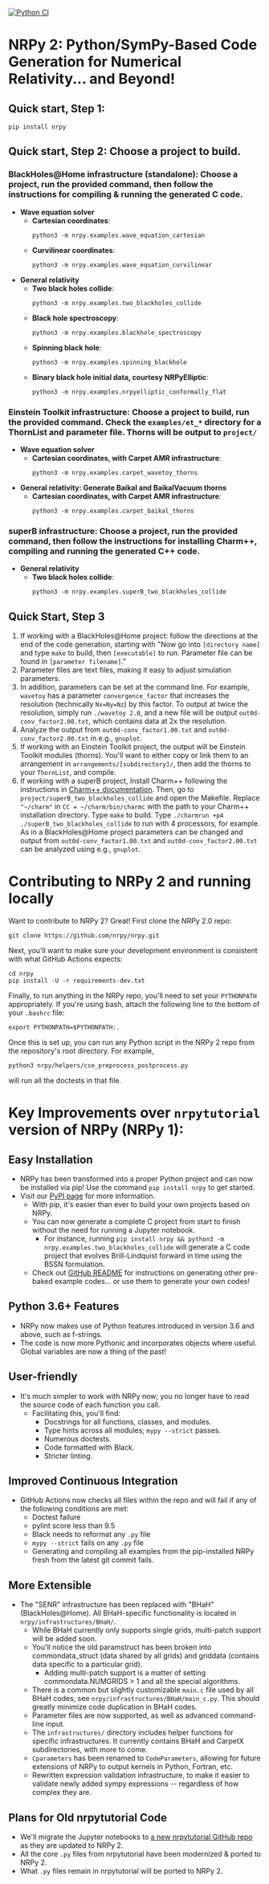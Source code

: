 [![Python CI](https://github.com/nrpy/nrpy/actions/workflows/main.yml/badge.svg)](https://github.com/nrpy/nrpy/actions/workflows/main.yml)

# NRPy 2: Python/SymPy-Based Code Generation for Numerical Relativity... and Beyond!

## Quick start, Step 1:

```
pip install nrpy
```

## Quick start, Step 2: Choose a project to build.

### BlackHoles@Home infrastructure (standalone): Choose a project, run the provided command, then follow the instructions for compiling & running the generated C code.

* **Wave equation solver**
  - **Cartesian coordinates**:
    ```
    python3 -m nrpy.examples.wave_equation_cartesian
    ```
  - **Curvilinear coordinates**:
    ```
    python3 -m nrpy.examples.wave_equation_curvilinear
    ```
* **General relativity**
  - **Two black holes collide**:
    ```
    python3 -m nrpy.examples.two_blackholes_collide
    ```
  - **Black hole spectroscopy**:
    ```
    python3 -m nrpy.examples.blackhole_spectroscopy
    ```
  - **Spinning black hole**:
    ```
    python3 -m nrpy.examples.spinning_blackhole
    ```
  - **Binary black hole initial data, courtesy NRPyElliptic**:
    ```
    python3 -m nrpy.examples.nrpyelliptic_conformally_flat
    ```

### Einstein Toolkit infrastructure: Choose a project to build, run the provided command. Check the `examples/et_*` directory for a ThornList and parameter file. Thorns will be output to `project/`

* **Wave equation solver**
  - **Cartesian coordinates, with Carpet AMR infrastructure**:
    ```
    python3 -m nrpy.examples.carpet_wavetoy_thorns
    ```
* **General relativity: Generate Baikal and BaikalVacuum thorns**
  - **Cartesian coordinates, with Carpet AMR infrastructure**:
    ```
    python3 -m nrpy.examples.carpet_baikal_thorns
    ```
### superB infrastructure: Choose a project, run the provided command, then follow the instructions for installing Charm++, compiling and running the generated C++ code.

* **General relativity**
  - **Two black holes collide**:
    ```
    python3 -m nrpy.examples.superB_two_blackholes_collide
    ```
## Quick Start, Step 3

1. If working with a BlackHoles@Home project: follow the directions at the end of the code generation, starting with "Now go into `[directory name]` and type `make` to build, then `[executable]` to run. Parameter file can be found in `[parameter filename]`."
  1. Parameter files are text files, making it easy to adjust simulation parameters.
  1. In addition, parameters can be set at the command line. For example, `wavetoy` has a parameter `convergence_factor` that increases the resolution (technically `Nx=Ny=Nz`) by this factor. To output at twice the resolution, simply run `./wavetoy 2.0`, and a new file will be output `out0d-conv_factor2.00.txt`, which contains data at 2x the resolution.
  1. Analyze the output from `out0d-conv_factor1.00.txt` and `out0d-conv_factor2.00.txt` in e.g., `gnuplot`.
1. If working with an Einstein Toolkit project, the output will be Einstein Toolkit modules (thorns). You'll want to either copy or link them to an arrangement in `arrangements/[subdirectory]/`, then add the thorns to your `ThornList`, and compile.
1. If working with a superB project, Install Charm++ following the instructions in [Charm++ documentation](https://charm.readthedocs.io/en/latest/charm++/manual.html#installing-charm). Then, go to `project/superB_two_blackholes_collide` and open the Makefile. Replace `"~/charm"` in `CC = ~/charm/bin/charmc` with the path to your Charm++ installation directory. Type `make` to build. Type `./charmrun +p4 ./superB_two_blackholes_collide` to run with 4 processors, for example. As in a BlackHoles@Home project parameters can be changed and output from `out0d-conv_factor1.00.txt` and `out0d-conv_factor2.00.txt` can be analyzed using e.g., `gnuplot`.

# Contributing to NRPy 2 and running locally

Want to contribute to NRPy 2? Great! First clone the NRPy 2.0 repo:
```
git clone https://github.com/nrpy/nrpy.git
```

Next, you'll want to make sure your development environment is consistent with what GitHub Actions expects:
```
cd nrpy
pip install -U -r requirements-dev.txt
```

Finally, to run anything in the NRPy repo, you'll need to set your `PYTHONPATH` appropriately. If you're using bash, attach the following line to the bottom of your `.bashrc` file:
```
export PYTHONPATH=$PYTHONPATH:.
```

Once this is set up, you can run any Python script in the NRPy 2 repo from the repository's root directory. For example,
```
python3 nrpy/helpers/cse_preprocess_postprocess.py
```
will run all the doctests in that file.

# Key Improvements over `nrpytutorial` version of NRPy (NRPy 1):

## Easy Installation
- NRPy has been transformed into a proper Python project and can now be installed via pip! Use the command `pip install nrpy` to get started.
- Visit our [PyPI page](https://pypi.org/project/nrpy) for more information.
  - With pip, it's easier than ever to build your own projects based on NRPy.
  - You can now generate a complete C project from start to finish without the need for running a Jupyter notebook.
    - For instance, running `pip install nrpy && python3 -m nrpy.examples.two_blackholes_collide` will generate a C code project that evolves Brill-Lindquist forward in time using the BSSN formulation.
  - Check out [GitHub README](https://github.com/nrpy/nrpy/blob/main/README.md) for instructions on generating other pre-baked example codes... or use them to generate your own codes!

## Python 3.6+ Features
- NRPy now makes use of Python features introduced in version 3.6 and above, such as f-strings.
- The code is now more Pythonic and incorporates objects where useful. Global variables are now a thing of the past!

## User-friendly
- It's much simpler to work with NRPy now; you no longer have to read the source code of each function you call.
  - Facilitating this, you'll find:
    - Docstrings for all functions, classes, and modules.
    - Type hints across all modules; `mypy --strict` passes.
    - Numerous doctests.
    - Code formatted with Black.
    - Stricter linting.

## Improved Continuous Integration
- GitHub Actions now checks all files within the repo and will fail if any of the following conditions are met:
  - Doctest failure
  - pylint score less than 9.5
  - Black needs to reformat any `.py` file
  - `mypy --strict` fails on any `.py` file
  - Generating and compiling all examples from the pip-installed NRPy fresh from the latest git commit fails.

## More Extensible
- The "SENR" infrastructure has been replaced with "BHaH" (BlackHoles@Home). All BHaH-specific functionality is located in `nrpy/infrastructures/BHaH/`.
  - While BHaH currently only supports single grids, multi-patch support will be added soon.
  - You'll notice the old paramstruct has been broken into commondata_struct (data shared by all grids) and griddata (contains data specific to a particular grid).
    - Adding multi-patch support is a matter of setting commondata.NUMGRIDS > 1 and all the special algorithms.
  - There is a common but slightly customizable `main.c` file used by all BHaH codes, see `nrpy/infrastructures/BHaH/main_c.py`. This should greatly minimize code duplication in BHaH codes.
  - Parameter files are now supported, as well as advanced command-line input.
  - The `infrastructures/` directory includes helper functions for specific infrastructures. It currently contains BHaH and CarpetX subdirectories, with more to come.
  - `Cparameters` has been renamed to `CodeParameters`, allowing for future extensions of NRPy to output kernels in Python, Fortran, etc.
  - Rewritten expression validation infrastructure, to make it easier to validate newly added sympy expressions -- regardless of how complex they are.

## Plans for Old nrpytutorial Code
- We'll migrate the Jupyter notebooks to [a new nrpytutorial GitHub repo](https://github.com/nrpy/nrpytutorial) as they are updated to NRPy 2.
- All the core `.py` files from nrpytutorial have been modernized & ported to NRPy 2.
- What `.py` files remain in nrpytutorial will be ported to NRPy 2.
